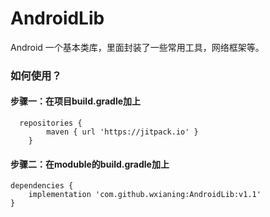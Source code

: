 # AndroidLib
Android 一个基本类库，里面封装了一些常用工具，网络框架等。

### 如何使用？

#### 步骤一：在项目build.gradle加上
```
  repositories {
        maven { url 'https://jitpack.io' }
    }
```
#### 步骤二：在moduble的build.gradle加上

```
dependencies {
    implementation 'com.github.wxianing:AndroidLib:v1.1'
}
```
